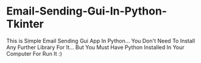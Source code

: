 # Email-Sending-Gui-In-Python-Tkinter
This is Simple Email Sending Gui App In Python... You Don't Need To Install Any Further Library For It... But You Must Have Python Installed In Your Computer For Run It :)

